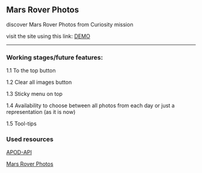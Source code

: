 ## Mars Rover Photos 
<span>discover Mars Rover Photos from Curiosity mission</span>

visit the site using this link: [DEMO](https://kostyrko.github.io/Mars-Rover-Photos)

---

### Working stages/future features:

1.1 To the top button

1.2 Clear all images button

1.3 Sticky menu on top

1.4 Availability to choose between all photos from each day or just a representation (as it is now)

1.5 Tool-tips


### Used resources

[APOD-API](https://github.com/nasa/apod-api)

[Mars Rover Photos](https://api.nasa.gov/)
